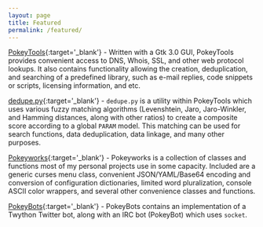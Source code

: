 ```yaml
---
layout: page
title: Featured
permalink: /featured/
---
```

[PokeyTools](https://github.com/wnormandin/pokeytools){:target='_blank'} - Written with a Gtk 3.0 GUI, PokeyTools provides convenient access to DNS, Whois, SSL, and other web protocol lookups.  It also contains functionality allowing the creation, deduplication, and searching of a predefined library, such as e-mail replies, code snippets or scripts, licensing information, and etc.

[dedupe.py](https://github.com/wnormandin/pokeytools/blob/master/lib/dedupe.py){:target='_blank'} - `dedupe.py` is a utility within PokeyTools which uses various fuzzy matching algorithms (Levenshtein, Jaro, Jaro-Winkler, and Hamming distances, along with other ratios) to create a composite score according to a global `PARAM` model.  This matching can be used for search functions, data deduplication, data linkage, and many other purposes.

[Pokeyworks](https://github.com/wnormandin/pokeyworks){:target='_blank'} - Pokeyworks is a collection of classes and functions most of my personal projects use in some capacity.  Included are a generic curses menu class, convenient JSON/YAML/Base64 encoding and conversion of configuration dictionaries, limited word pluralization, console ASCII color wrappers, and several other convenience classes and functions.

[PokeyBots](https://github.com/wnormandin/social_media_bots){:target='_blank'} - PokeyBots contains an implementation of a Twython Twitter bot, along with an IRC bot (PokeyBot) which uses `socket`.
